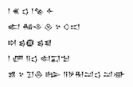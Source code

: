 <div class='block'>
<div class='line'>𒁹 𒌍 𒌓 𒁹𒆚 𒅆</div>
<div class='line'>𒅗 𒄀𒈾 𒊮 𒆳 𒄭𒀊</div>
<div class='line'>𒊭 𒌗𒁈 𒌗𒇯</div>
<div class='line'>𒁹 𒂇 𒀀𒌓 𒊕𒍑𒈠</div>
<div class='line'>𒂙 𒆳 𒋛𒁲 𒈗 𒀀𒃻𒊑𒁺𒌓 𒁺𒀝</div>
</div>